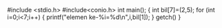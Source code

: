 #include <stdio.h>
#include<conio.h>
int main();
{
    int bil[7]=(2,5);
    for (int i=0;i<7;i++)
    {
        printf("elemen ke-%i=%d\n",i,bil[1]);
    }
    getch()
}
